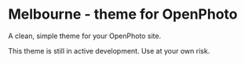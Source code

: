 Melbourne - theme for OpenPhoto
==============

A clean, simple theme for your OpenPhoto site.

This theme is still in active development. Use at your own risk.
